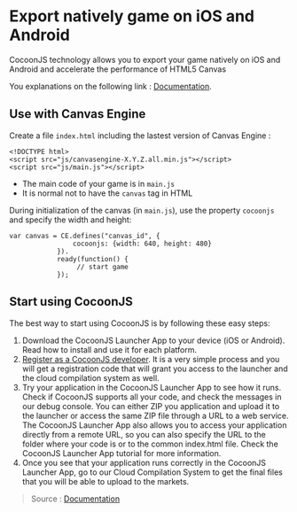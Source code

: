 # Export natively game on iOS and Android

CocoonJS technology allows you to export your game natively on iOS and Android and accelerate the performance of HTML5 Canvas

You explanations on the following link : [Documentation](http://wiki.ludei.com/).

## Use with Canvas Engine

Create a file `index.html` including the lastest version of Canvas Engine :

    <!DOCTYPE html>
	<script src="js/canvasengine-X.Y.Z.all.min.js"></script>	
	<script src="js/main.js"></script>

* The main code of your game is in `main.js`
* It is normal not to have the `canvas` tag in HTML

During initialization of the canvas (in `main.js`), use the property `cocoonjs` and specify the width and height:

    var canvas = CE.defines("canvas_id", {
                    cocoonjs: {width: 640, height: 480}
                }).
                ready(function() {
                     // start game
                });


## Start using CocoonJS
The best way to start using CocoonJS is by following these easy steps:

1. Download the CocoonJS Launcher App to your device (iOS or Android). Read how to install and use it for each platform.
2. [Register as a CocoonJS developer](http://cocoonjsservice.ludei.com/cocoonjslaunchersvr/). It is a very simple process and you will get a registration code that will grant you access to the launcher and the cloud compilation system as well.
3. Try your application in the CocoonJS Launcher App to see how it runs. Check if CocoonJS supports all your code, and check the messages in our debug console. You can either ZIP you application and upload it to the launcher or access the same ZIP file through a URL to a web service. The CocoonJS Launcher App also allows you to access your application directly from a remote URL, so you can also specify the URL to the folder where your code is or to the common index.html file. Check the CocoonJS Launcher App tutorial for more information.
4. Once you see that your application runs correctly in the CocoonJS Launcher App, go to our Cloud Compilation System to get the final files that you will be able to upload to the markets.

> Source : [Documentation](http://wiki.ludei.com/)

